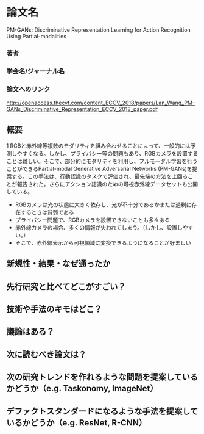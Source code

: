 # 論文名
PM-GANs: Discriminative Representation Learning for Action Recognition Using Partial-modalities
### 著者
### 学会名/ジャーナル名
### 論文へのリンク
http://openaccess.thecvf.com/content_ECCV_2018/papers/Lan_Wang_PM-GANs_Discriminative_Representation_ECCV_2018_paper.pdf

## 概要

1
RGBと赤外線等複数のモダリティを組み合わせることによって、一般的には予測しやすくなる。しかし、プライバシー等の問題もあり、RGBカメラを設置することは難しい。そこで、部分的にモダリティを利用し、フルモーダル学習を行うことができるPartial-modal Generative Adversarial Networks (PM-GANs)を提案する。この手法は、行動認識のタスクで評価され、最先端の方法を上回ることが報告された。さらにアクション認識のための可視赤外線データセットも公開している。

- RGBカメラは光の状態に大きく依存し、光が不十分であるかまたは過剰に存在するときは貧弱である
- プライバシー問題で、RGBカメラを設置できないことも多々ある
- 赤外線カメラの場合、多くの情報が失われてしまう。（しかし、設置しやすい。）
- そこで、赤外線表示から可視領域に変換できるようになることが好ましい
## 新規性・結果・なぜ通ったか
## 先行研究と比べてどこがすごい？
## 技術や手法のキモはどこ？
## 議論はある？
## 次に読むべき論文は？

## 次の研究トレンドを作れるような問題を提案しているかどうか（e.g. Taskonomy, ImageNet）
## デファクトスタンダードになるような手法を提案しているかどうか（e.g. ResNet, R-CNN）
